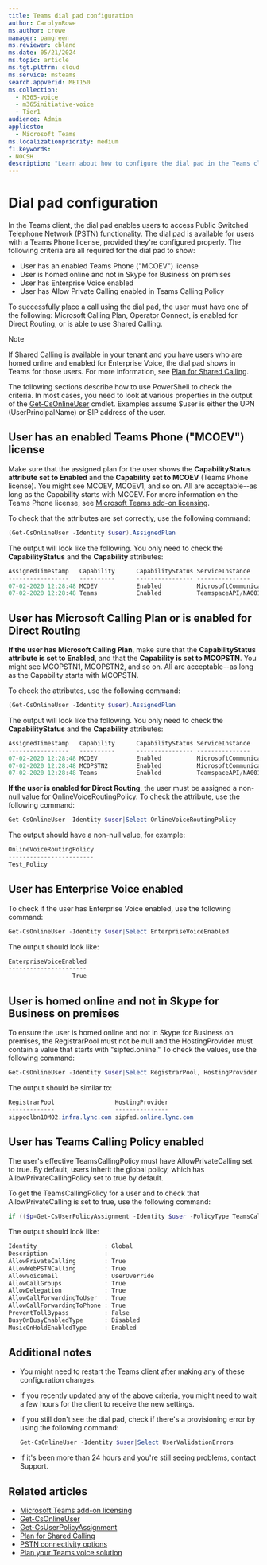 ```yaml
---
title: Teams dial pad configuration
author: CarolynRowe
ms.author: crowe
manager: pamgreen
ms.reviewer: cbland
ms.date: 05/21/2024
ms.topic: article
ms.tgt.pltfrm: cloud
ms.service: msteams
search.appverid: MET150
ms.collection:
  - M365-voice
  - m365initiative-voice
  - Tier1
audience: Admin
appliesto:
  - Microsoft Teams
ms.localizationpriority: medium
f1.keywords:
- NOCSH
description: "Learn about how to configure the dial pad in the Teams client so that users can access Public Switched Telephone Network (PSTN) functionality."
---
```


# Dial pad configuration

In the Teams client, the dial pad enables users to access Public Switched Telephone Network (PSTN) functionality. The dial pad is available for users with a Teams Phone license, provided they're configured properly. The following criteria are all required for the dial pad to show:

- User has an enabled Teams Phone ("MCOEV") license
- User is homed online and not in Skype for Business on premises
- User has Enterprise Voice enabled
- User has Allow Private Calling enabled in Teams Calling Policy

To successfully place a call using the dial pad, the user must have one of the following:  Microsoft Calling Plan, Operator Connect, is enabled for Direct Routing, or is able to use Shared Calling.

> [!NOTE]
> If Shared Calling is available in your tenant and you have users who are homed online and enabled for Enterprise Voice, the dial pad shows in Teams for those users. For more information, see [Plan for Shared Calling](shared-calling-plan.md).

The following sections describe how to use PowerShell to check the criteria. In most cases, you need to look at various properties in the output of the [Get-CsOnlineUser](/powershell/module/teams/get-csonlineuser) cmdlet. Examples assume $user is either the UPN (UserPrincipalName) or SIP address of the user.

## User has an enabled Teams Phone ("MCOEV") license

Make sure that the assigned plan for the user shows the **CapabilityStatus attribute set to Enabled** and the **Capability set to MCOEV** (Teams Phone license). You might see MCOEV, MCOEV1, and so on. All are acceptable--as long as the Capability starts with MCOEV. For more information on the Teams Phone license, see [Microsoft Teams add-on licensing](/MicrosoftTeams/teams-add-on-licensing/assign-teams-add-on-licenses).

To check that the attributes are set correctly, use the following command:

```PowerShell
(Get-CsOnlineUser -Identity $user).AssignedPlan
```

The output will look like the following. You only need to check the **CapabilityStatus** and the **Capability** attributes:

```PowerShell
AssignedTimestamp   Capability      CapabilityStatus ServiceInstance                          ServicePlanId
-----------------   ----------      ---------------- ---------------                          -------------
07-02-2020 12:28:48 MCOEV           Enabled          MicrosoftCommunicationsOnline/NOAM-4A-S7 4828c8ec-dc2e-4779-b502-...
07-02-2020 12:28:48 Teams           Enabled          TeamspaceAPI/NA001                       57ff2da0-773e-42df-b2af-...
```

## User has Microsoft Calling Plan or is enabled for Direct Routing

**If the user has Microsoft Calling Plan**, make sure that the **CapabilityStatus attribute is set to Enabled**, and that the **Capability is set to MCOPSTN**. You might see MCOPSTN1, MCOPSTN2, and so on. All are acceptable--as long as the Capability starts with MCOPSTN.

To check the attributes, use the following command:

```PowerShell
(Get-CsOnlineUser -Identity $user).AssignedPlan
```

The output will look like the following. You only need to check the **CapabilityStatus** and the **Capability** attributes:

```PowerShell
AssignedTimestamp   Capability      CapabilityStatus ServiceInstance                          ServicePlanId
-----------------   ----------      ---------------- ---------------                          -------------
07-02-2020 12:28:48 MCOEV           Enabled          MicrosoftCommunicationsOnline/NOAM-4A-S7 4828c8ec-dc2e-4779-b502-...
07-02-2020 12:28:48 MCOPSTN2        Enabled          MicrosoftCommunicationsOnline/NOAM-4A-S7 5a10155d-f5c1-411a-a8ec-...
07-02-2020 12:28:48 Teams           Enabled          TeamspaceAPI/NA001                       57ff2da0-773e-42df-b2af-...
```

**If the user is enabled for Direct Routing**, the user must be assigned a non-null value for OnlineVoiceRoutingPolicy. To check the attribute, use the following command:

```PowerShell
Get-CsOnlineUser -Identity $user|Select OnlineVoiceRoutingPolicy
```

The output should have a non-null value, for example:

```PowerShell
OnlineVoiceRoutingPolicy
------------------------
Test_Policy
```

## User has Enterprise Voice enabled

To check if the user has Enterprise Voice enabled, use the following command:

```PowerShell
Get-CsOnlineUser -Identity $user|Select EnterpriseVoiceEnabled
```

The output should look like:

```PowerShell
EnterpriseVoiceEnabled
----------------------
                  True
```

## User is homed online and not in Skype for Business on premises

To ensure the user is homed online and not in Skype for Business on premises, the RegistrarPool must not be null and the HostingProvider must contain a value that starts with "sipfed.online." To check the values, use the following command:

```PowerShell
Get-CsOnlineUser -Identity $user|Select RegistrarPool, HostingProvider
```

The output should be similar to:

```PowerShell
RegistrarPool                 HostingProvider
-------------                 ---------------
sippoolbn10M02.infra.lync.com sipfed.online.lync.com
```

## User has Teams Calling Policy enabled

The user's effective TeamsCallingPolicy must have AllowPrivateCalling set to true. By default, users inherit the global policy, which has AllowPrivateCallingPolicy set to true by default.

To get the TeamsCallingPolicy for a user and to check that AllowPrivateCalling is set to true, use the following command:

```PowerShell
if (($p=Get-CsUserPolicyAssignment -Identity $user -PolicyType TeamsCallingPolicy) -eq $null) {Get-CsTeamsCallingPolicy -Identity Global} else {Get-CsTeamsCallingPolicy -Identity $p.PolicyName}
```

The output should look like:

```PowerShell
Identity                   : Global
Description                :
AllowPrivateCalling        : True
AllowWebPSTNCalling        : True
AllowVoicemail             : UserOverride
AllowCallGroups            : True
AllowDelegation            : True
AllowCallForwardingToUser  : True
AllowCallForwardingToPhone : True
PreventTollBypass          : False
BusyOnBusyEnabledType      : Disabled
MusicOnHoldEnabledType     : Enabled
```

## Additional notes

- You might need to restart the Teams client after making any of these configuration changes.

- If you recently updated any of the above criteria, you might need to wait a few hours for the client to receive the new settings.

- If you still don't see the dial pad, check if there's a provisioning error by using the following command:

  ```PowerShell
  Get-CsOnlineUser -Identity $user|Select UserValidationErrors
  ```

- If it's been more than 24 hours and you're still seeing problems, contact Support.

## Related articles

- [Microsoft Teams add-on licensing](/MicrosoftTeams/teams-add-on-licensing/assign-teams-add-on-licenses)
- [Get-CsOnlineUser](/powershell/module/teams/get-csonlineuser)
- [Get-CsUserPolicyAssignment](/powershell/module/teams/get-csuserpolicyassignment)
- [Plan for Shared Calling](shared-calling-plan.md)
- [PSTN connectivity options](pstn-connectivity.md)
- [Plan your Teams voice solution](cloud-voice-landing-page.md)
